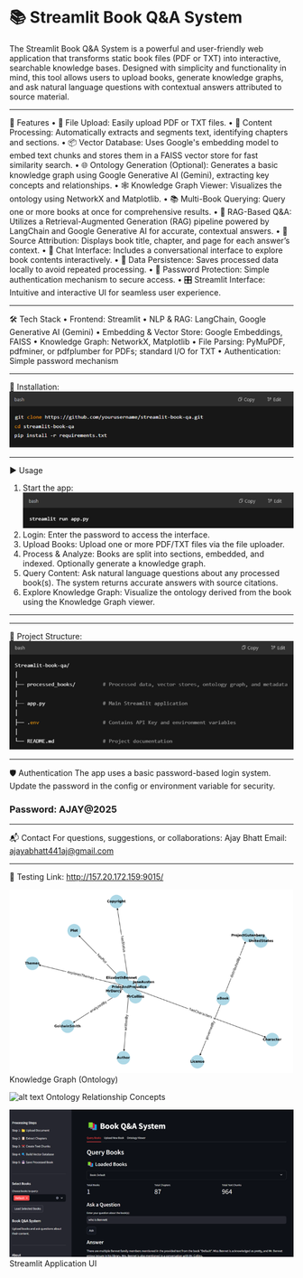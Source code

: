 # 📚 Streamlit Book Q&A System
The Streamlit Book Q&A System is a powerful and user-friendly web application that transforms static book files (PDF or TXT) into interactive, searchable knowledge bases. Designed with simplicity and functionality in mind, this tool allows users to upload books, generate knowledge graphs, and ask natural language questions with contextual answers attributed to source material.
________________________________________
🚀 Features
•	📁 File Upload: Easily upload PDF or TXT files.
•	🧠 Content Processing: Automatically extracts and segments text, identifying chapters and sections.
•	📦 Vector Database: Uses Google's embedding model to embed text chunks and stores them in a FAISS vector store for fast similarity search.
•	🌐 Ontology Generation (Optional): Generates a basic knowledge graph using Google Generative AI (Gemini), extracting key concepts and relationships.
•	🕸 Knowledge Graph Viewer: Visualizes the ontology using NetworkX and Matplotlib.
•	📚 Multi-Book Querying: Query one or more books at once for comprehensive results.
•	🧠 RAG-Based Q&A: Utilizes a Retrieval-Augmented Generation (RAG) pipeline powered by LangChain and Google Generative AI for accurate, contextual answers.
•	📌 Source Attribution: Displays book title, chapter, and page for each answer’s context.
•	💬 Chat Interface: Includes a conversational interface to explore book contents interactively.
•	💾 Data Persistence: Saves processed data locally to avoid repeated processing.
•	🔐 Password Protection: Simple authentication mechanism to secure access.
•	🎛️ Streamlit Interface: Intuitive and interactive UI for seamless user experience.
________________________________________
🛠 Tech Stack
•	Frontend: Streamlit
•	NLP & RAG: LangChain, Google Generative AI (Gemini)
•	Embedding & Vector Store: Google Embeddings, FAISS
•	Knowledge Graph: NetworkX, Matplotlib
•	File Parsing: PyMuPDF, pdfminer, or pdfplumber for PDFs; standard I/O for TXT
•	Authentication: Simple password mechanism
________________________________________
🧰 Installation:
 ![Project Screenshot](images/Install.png)
________________________________________
▶️ Usage
1.	Start the app:
![alt text](images/Start.png)
2.	Login:
Enter the password to access the interface.
3.	Upload Books:
Upload one or more PDF/TXT files via the file uploader.
4.	Process & Analyze:
Books are split into sections, embedded, and indexed. Optionally generate a knowledge graph.
5.	Query Content:
Ask natural language questions about any processed book(s). The system returns accurate answers with source citations.
6.	Explore Knowledge Graph:
Visualize the ontology derived from the book using the Knowledge Graph viewer.
________________________________________
________________________________________
📂 Project Structure:
![alt text](images/Project.png)
 ________________________________________
🛡️ Authentication
The app uses a basic password-based login system. Update the password in the config or environment variable for security.
### Password: AJAY@2025
________________________________________
📬 Contact
For questions, suggestions, or collaborations:
Ajay Bhatt
Email: ajayabhatt441aj@gmail.com 
________________________________________
🧬 Testing Link:
http://157.20.172.159:9015/

![alt text](images/Graph.png)
Knowledge Graph (Ontology)

![alt text](images/Relationship.png)
Ontology Relationship Concepts

![alt text](images/UI.png) 
Streamlit Application UI






